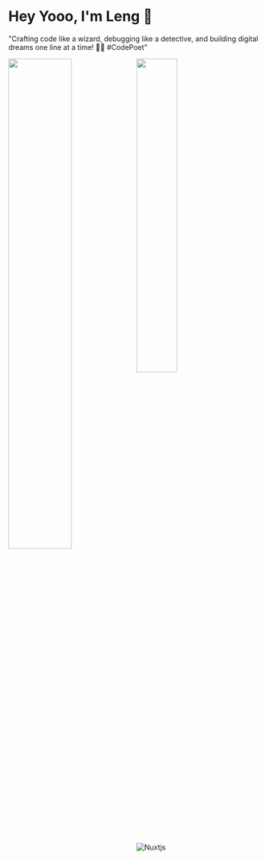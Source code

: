# Hey Yooo, I'm Leng 👋
"Crafting code like a wizard, debugging like a detective, and building digital dreams one line at a time! 🚀✨ #CodePoet"


<img align="left" width="50%" src="https://github-readme-stats.vercel.app/api?username=LengTech11&show_icons=true&theme=radical" />

<img align="left" width="40%" src="https://github-readme-stats.vercel.app/api/top-langs/?username=LengTech11&layout=compact" />


![Nuxtjs](https://img.shields.io/badge/Nuxt-002E3B?style=for-the-badge&logo=nuxtdotjs&logoColor=#00DC82)


